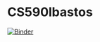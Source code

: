 # CS590lbastos
[![Binder](https://mybinder.org/badge_logo.svg)](https://mybinder.org/v2/gh/lais-bm/CS590lbastos/R)
